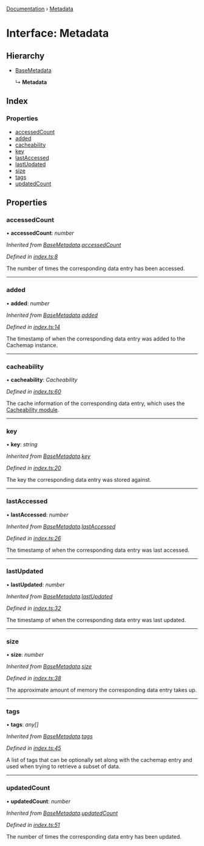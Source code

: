 [Documentation](../README.md) › [Metadata](metadata.md)

# Interface: Metadata

## Hierarchy

* [BaseMetadata](basemetadata.md)

  ↳ **Metadata**

## Index

### Properties

* [accessedCount](metadata.md#accessedcount)
* [added](metadata.md#added)
* [cacheability](metadata.md#cacheability)
* [key](metadata.md#key)
* [lastAccessed](metadata.md#lastaccessed)
* [lastUpdated](metadata.md#lastupdated)
* [size](metadata.md#size)
* [tags](metadata.md#tags)
* [updatedCount](metadata.md#updatedcount)

## Properties

###  accessedCount

• **accessedCount**: *number*

*Inherited from [BaseMetadata](basemetadata.md).[accessedCount](basemetadata.md#accessedcount)*

*Defined in [index.ts:8](https://github.com/badbatch/cachemap/blob/141407d/packages/types/src/index.ts#L8)*

The number of times the corresponding data
entry has been accessed.

___

###  added

• **added**: *number*

*Inherited from [BaseMetadata](basemetadata.md).[added](basemetadata.md#added)*

*Defined in [index.ts:14](https://github.com/badbatch/cachemap/blob/141407d/packages/types/src/index.ts#L14)*

The timestamp of when the corresponding data
entry was added to the Cachemap instance.

___

###  cacheability

• **cacheability**: *Cacheability*

*Defined in [index.ts:60](https://github.com/badbatch/cachemap/blob/141407d/packages/types/src/index.ts#L60)*

The cache information of the corresponding
data entry, which uses the [Cacheability
module](https://github.com/dylanaubrey/cacheability).

___

###  key

• **key**: *string*

*Inherited from [BaseMetadata](basemetadata.md).[key](basemetadata.md#key)*

*Defined in [index.ts:20](https://github.com/badbatch/cachemap/blob/141407d/packages/types/src/index.ts#L20)*

The key the corresponding data entry was stored
against.

___

###  lastAccessed

• **lastAccessed**: *number*

*Inherited from [BaseMetadata](basemetadata.md).[lastAccessed](basemetadata.md#lastaccessed)*

*Defined in [index.ts:26](https://github.com/badbatch/cachemap/blob/141407d/packages/types/src/index.ts#L26)*

The timestamp of when the corresponding data
entry was last accessed.

___

###  lastUpdated

• **lastUpdated**: *number*

*Inherited from [BaseMetadata](basemetadata.md).[lastUpdated](basemetadata.md#lastupdated)*

*Defined in [index.ts:32](https://github.com/badbatch/cachemap/blob/141407d/packages/types/src/index.ts#L32)*

The timestamp of when the corresponding data
entry was last updated.

___

###  size

• **size**: *number*

*Inherited from [BaseMetadata](basemetadata.md).[size](basemetadata.md#size)*

*Defined in [index.ts:38](https://github.com/badbatch/cachemap/blob/141407d/packages/types/src/index.ts#L38)*

The approximate amount of memory the corresponding
data entry takes up.

___

###  tags

• **tags**: *any[]*

*Inherited from [BaseMetadata](basemetadata.md).[tags](basemetadata.md#tags)*

*Defined in [index.ts:45](https://github.com/badbatch/cachemap/blob/141407d/packages/types/src/index.ts#L45)*

A list of tags that can be optionally set along with
the cachemap entry and used when trying to retrieve
a subset of data.

___

###  updatedCount

• **updatedCount**: *number*

*Inherited from [BaseMetadata](basemetadata.md).[updatedCount](basemetadata.md#updatedcount)*

*Defined in [index.ts:51](https://github.com/badbatch/cachemap/blob/141407d/packages/types/src/index.ts#L51)*

The number of times the corresponding data
entry has been updated.
